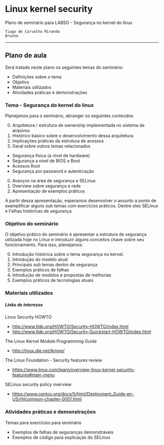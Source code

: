 # Linux kernel security

Plano de seminário para LABSO - Segurança no kernel do linux

    Tiago de Carvalho Miranda
    Brunno

---------

## Plano de aula

Será tratado neste plano os seguintes temas do seminário:

* Definições sobre o tema
* Objetivo
* Materiais utilizados
* Atividades práticas e demonstrações


### Tema - Segurança do kernel do linux

Planejamos para o seminário, abranger os seguintes conteúdos

0. Arquitetura / estrutura de ownership implementada no sistema de arquivos
0. Histórico básico sobre o desenvolvimento dessa arquitetura
0. Implicações práticas da estrutura de acessos
0. Geral sobre outros temas relacionados
  * Segurança física (a nível de hardware)
  * Segurança a nível de BIOS e Boot
  * Acessos Root
  * Segurança por password e autenticação
0. Avanços na área de segurança e SELinux
0. Overview sobre segurança e rede
0. Apresentação de exemplos práticos

A partir dessa apresentação, esperamos desenvolver o assunto a ponto de exemplificar alguns sub temas com exercícios práticos. Dentre eles SELinux e Falhas históricas de segurança.

### Objetivo do seminário

O objetivo prático do seminário é apresentar a estrutura de segurança utilizada hoje no Linux e introduzir alguns conceitos chave sobre seu funcionamento. Para isso, planejamos:

0. Introdução histórica sobre o tema segurança no kernel.
0. Introdução do modelo atual
0. Principais sub temas dentro de segurança
0. Exemplos práticos de falhas
0. Introdução de modelos e propostas de melhorias
0. Exemplos práticos de tecnologias atuais

### Materiais utilizados

##### Links de interesse

Linux Security HOWTO

* http://www.tldp.org/HOWTO/Security-HOWTO/index.html
* http://www.tldp.org/HOWTO/Security-Quickstart-HOWTO/index.html

The Linux Kernel Module Programming Guide

* http://linux.die.net/lkmpg/

The Linux Foundation - Security features review

* https://www.linux.com/learn/overview-linux-kernel-security-features#main-menu

SELinux security policy overview

* https://www.centos.org/docs/5/html/Deployment_Guide-en-US/rhlcommon-chapter-0001.html

### Atividades práticas e demonstrações

Temas para exercícios para seminário

* Exemplos de falhas de seguranças demonstráveis
* Exemplos de código para explicação do SELinux
